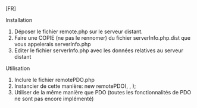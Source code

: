 [FR]

  Installation

1. Déposer le fichier remote.php sur le serveur distant.
2. Faire une COPIE (ne pas le rennomer) du fichier serverInfo.php.dist que vous appelerais serverInfo.php
3. Editer le fichier serverInfo.php avec les données relatives au serveur distant

  Utilisation

1. Inclure le fichier remotePDO.php
2. Instancier de cette manière: new remotePDO(<instance>, <username>, <password>);
3. Utiliser de la même manière que PDO (toutes les fonctionnalités de PDO ne sont pas encore implémenté)